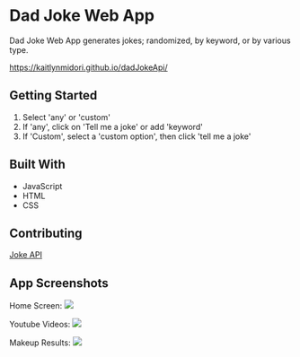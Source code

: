 # Dad Joke Web App

Dad Joke Web App generates jokes; randomized, by keyword, or by various type.

https://kaitlynmidori.github.io/dadJokeApi/

## Getting Started

1. Select 'any' or 'custom'
2. If 'any', click on 'Tell me a joke' or add 'keyword'
3. If 'Custom', select a 'custom option', then click 'tell me a joke'

## Built With

* JavaScript
* HTML
* CSS

## Contributing

[Joke API](https://v2.jokeapi.dev/) 


## App Screenshots
Home Screen:
![](HomeScreen.png)

Youtube Videos:
![](images/YtTutorials.png)


Makeup Results:
![](images/Results.png)